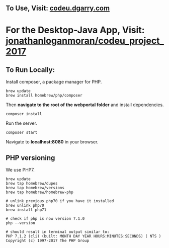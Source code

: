 ## To Use, Visit: <a href="http://codeu.dgarry.com" target="_blank">codeu.dgarry.com</a>

# For the Desktop-Java App, Visit: <a href="https://github.com/jonathanloganmoran/codeu_project_2017" target="_blank">jonathanloganmoran/codeu_project_2017</a>

## To Run Locally:
Install composer, a package manager for PHP.

```
brew update
brew install homebrew/php/composer
```

Then **navigate to the root of the webportal folder** and install dependencies.

`composer install`

Run the server.

`composer start`

Navigate to **localhost:8080** in your browser.

## PHP versioning
We use PHP7.
```
brew update
brew tap homebrew/dupes
brew tap homebrew/versions
brew tap homebrew/homebrew-php

# unlink previous php70 if you have it installed
brew unlink php70
brew install php71

# check if php is now version 7.1.0
php --version

# should result in terminal output similar to:
PHP 7.1.2 (cli) (built: MONTH DAY YEAR HOURS:MINUTES:SECONDS) ( NTS )
Copyright (c) 1997-2017 The PHP Group
```
